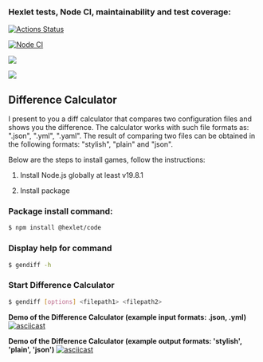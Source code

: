 ### Hexlet tests, Node CI, maintainability and test coverage:

[![Actions Status](https://github.com/canekg/frontend-project-46/workflows/hexlet-check/badge.svg)](https://github.com/canekg/frontend-project-46/actions)

[![Node CI](https://github.com/canekg/frontend-project-46/actions/workflows/nodejs.yml/badge.svg)](https://github.com/canekg/frontend-project-46/actions/workflows/nodejs.yml)

<a href="https://codeclimate.com/github/canekg/frontend-project-46/maintainability"><img src="https://api.codeclimate.com/v1/badges/a76706bc4afe944ef2f9/maintainability" /></a>

<a href="https://codeclimate.com/github/canekg/frontend-project-46/test_coverage"><img src="https://api.codeclimate.com/v1/badges/a76706bc4afe944ef2f9/test_coverage" /></a>

## Difference Calculator
I present to you a diff calculator that compares two configuration files and shows you the difference. The calculator works with such file formats as: ".json", ".yml", ".yaml". The result of comparing two files can be obtained in the following formats: "stylish", "plain" and "json".

Below are the steps to install games, follow the instructions:

1. Install Node.js globally at least v19.8.1

2. Install package

### Package install command:

```bash
$ npm install @hexlet/code
```

### Display help for command

```bash
$ gendiff -h
```

### Start Difference Calculator

```bash
$ gendiff [options] <filepath1> <filepath2>
```

**Demo of the Difference Calculator (example input formats: .json, .yml)**
[![asciicast](https://asciinema.org/a/ohdvDnTNfjRcDkLNfISek6omN.svg)](https://asciinema.org/a/ohdvDnTNfjRcDkLNfISek6omN)

**Demo of the Difference Calculator (example output formats: 'stylish', 'plain', 'json')**
[![asciicast](https://asciinema.org/a/VAPYmfCVu1WdsI6y4sFcwXnl5.svg)](https://asciinema.org/a/VAPYmfCVu1WdsI6y4sFcwXnl5)
